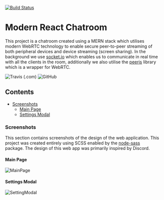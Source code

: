 [![Build Status](https://travis-ci.com/lntel/chatroom.svg?branch=master)](https://travis-ci.com/lntel/chatroom)
# Modern React Chatroom
This project is a chatroom created using a MERN stack which utilises modern WebRTC technology to enable secure peer-to-peer streaming of both peripheral devices and device streaming (screen sharing). In the background we use [socket.io](https://www.npmjs.com/package/socket.io) which enables us to communicate in real time with all the clients in the room, additionally we also utilise the [peerjs](https://peerjs.com/) library which is a wrapper for WebRTC.

![Travis (.com)](https://img.shields.io/travis/com/lntel/chatroom)
![GitHub](https://img.shields.io/github/license/lntel/chatroom)


## Contents
- [Screenshots](#screenshots)
    - [Main Page](#main-page)
    - [Settings Modal](#settings-modal)

### Screenshots
This section contains screenshots of the design of the web application. This project was created entirely using SCSS enabled by the [node-sass](https://www.npmjs.com/package/node-sass) package. The design of this web app was primarily inspired by Discord.

#### Main Page
![MainPage](https://i.imgur.com/CQ3CmUA.png)

#### Settings Modal
![SettingModal](https://i.imgur.com/5o5kuea.png)
